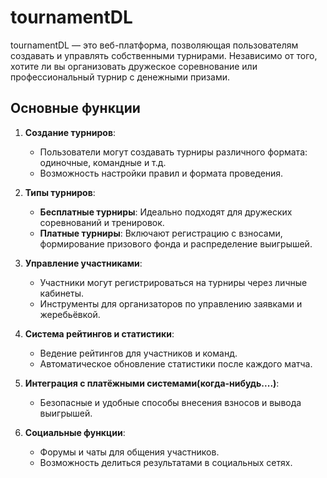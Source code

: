 # tournamentDL

tournamentDL — это веб-платформа, позволяющая пользователям создавать и управлять собственными турнирами. Независимо от того, хотите ли вы организовать дружеское соревнование или профессиональный турнир с денежными призами.

## Основные функции

1. **Создание турниров**: 
   - Пользователи могут создавать турниры различного формата: одиночные, командные и т.д.
   - Возможность настройки правил и формата проведения.

2. **Типы турниров**:
   - **Бесплатные турниры**: Идеально подходят для дружеских соревнований и тренировок.
   - **Платные турниры**: Включают регистрацию с взносами, формирование призового фонда и распределение выигрышей.

3. **Управление участниками**:
   - Участники могут регистрироваться на турниры через личные кабинеты.
   - Инструменты для организаторов по управлению заявками и жеребьёвкой.

4. **Система рейтингов и статистики**:
   - Ведение рейтингов для участников и команд.
   - Автоматическое обновление статистики после каждого матча.

5. **Интеграция с платёжными системами(когда-нибудь....)**:
   - Безопасные и удобные способы внесения взносов и вывода выигрышей.

6. **Социальные функции**:
   - Форумы и чаты для общения участников.
   - Возможность делиться результатами в социальных сетях.